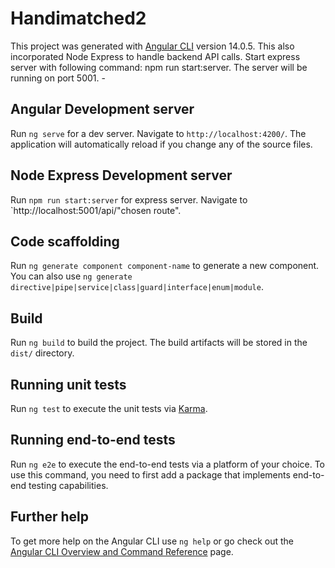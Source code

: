 # Handimatched2

This project was generated with [Angular CLI](https://github.com/angular/angular-cli) version 14.0.5.
This also incorporated Node Express to handle backend API calls. 
Start express server with following command: npm run start:server. The server will be running on port 5001. -

## Angular Development server

Run `ng serve` for a dev server. Navigate to `http://localhost:4200/`. The application will automatically reload if you change any of the source files.

## Node Express Development server

Run `npm run start:server` for express server. Navigate to `http://localhost:5001/api/"chosen route". 

## Code scaffolding

Run `ng generate component component-name` to generate a new component. You can also use `ng generate directive|pipe|service|class|guard|interface|enum|module`.

## Build

Run `ng build` to build the project. The build artifacts will be stored in the `dist/` directory.

## Running unit tests

Run `ng test` to execute the unit tests via [Karma](https://karma-runner.github.io).

## Running end-to-end tests

Run `ng e2e` to execute the end-to-end tests via a platform of your choice. To use this command, you need to first add a package that implements end-to-end testing capabilities.

## Further help

To get more help on the Angular CLI use `ng help` or go check out the [Angular CLI Overview and Command Reference](https://angular.io/cli) page.
